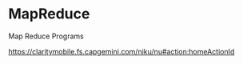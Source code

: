 # MapReduce
Map Reduce Programs

https://claritymobile.fs.capgemini.com/niku/nu#action:homeActionId
